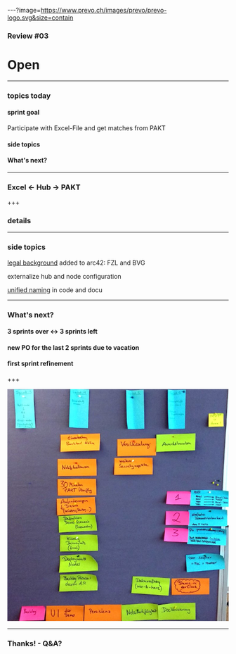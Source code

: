 ---?image=https://www.prevo.ch/images/prevo/prevo-logo.svg&size=contain

### Review #03
# Open

---

### topics today

#### sprint goal 

Participate with Excel-File and get matches from PAKT

#### side topics

#### What's next?

---

### Excel <- Hub -> PAKT

+++

### details

---

### side topics

[legal background](https://open-prevo.github.io/openprevo/#_legal_compliance) added to arc42: FZL and BVG

externalize hub and node configuration

[unified naming](https://github.com/open-prevo/openprevo/issues/41) in code and docu

---

### What's next?

#### 3 sprints over <-> 3 sprints left

#### new PO for the last 2 sprints due to vacation

#### first sprint refinement

+++

![sprint refinement](sf.jpg)

---

### Thanks! - Q&A?
